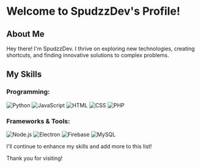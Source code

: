# Welcome to SpudzzDev's Profile!

## About Me

Hey there! I'm SpudzzDev. I thrive on exploring new technologies, creating shortcuts, and finding innovative solutions to complex problems.

## My Skills

### Programming:
![Python](https://skillicons.dev/icons?i=python) ![JavaScript](https://skillicons.dev/icons?i=js) ![HTML](https://skillicons.dev/icons?i=html) ![CSS](https://skillicons.dev/icons?i=css) ![PHP](https://skillicons.dev/icons?i=php)

### Frameworks & Tools:
![Node.js](https://skillicons.dev/icons?i=nodejs) ![Electron](https://skillicons.dev/icons?i=electron) ![Firebase](https://skillicons.dev/icons?i=firebase) ![MySQL](https://skillicons.dev/icons?i=mysql)

I'll continue to enhance my skills and add more to this list!

Thank you for visiting!
